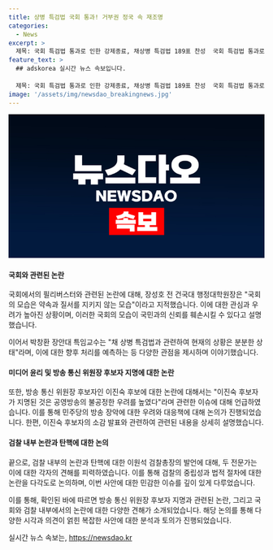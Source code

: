 ```yaml
---
title: 상병 특검법 국회 통과! 거부권 정국 속 재조명
categories:
  - News
excerpt: >
  제목: 국회 특검법 통과로 인한 강제종료, 채상병 특검법 189표 찬성  국회 특검법 통과로 인한 강제종료, 채상병 특검법 189표 찬성으로 화력전泣 국회 특검법 통과를 둘러싼 과정에서 발생한 격돌과 신속한 개원식 연기 등 정치적 논란에 대한 전문가들의 소감 및 논란을 요약해 였고, 미묘한 관점을 대조적으로 펼치면서 유권자들에게 민감하게 다가가는 청취욕을 자극하는 방향을 짚어 봅니다.
feature_text: >
  ## adskorea 실시간 뉴스 속보입니다.

  제목: 국회 특검법 통과로 인한 강제종료, 채상병 특검법 189표 찬성  국회 특검법 통과로 인한 강제종료, 채상병 특검법 189표 찬성으로 화력전泣 국회 특검법 통과를 둘러싼 과정에서 발생한 격돌과 신속한 개원식 연기 등 정치적 논란에 대한 전문가들의 소감 및 논란을 요약해 였고, 미묘한 관점을 대조적으로 펼치면서 유권자들에게 민감하게 다가가는 청취욕을 자극하는 방향을 짚어 봅니다.
image: '/assets/img/newsdao_breakingnews.jpg'
---
```


<p><img src="/assets/img/newsdao_breakingnews.jpg" alt="adskorea 속보" /></p>

<h4>국회와 관련된 논란</h4>

<p>국회에서의 필리버스터와 관련된 논란에 대해, 장성호 전 건국대 행정대학원장은 "국회의 모습은 약속과 질서를 지키지 않는 모습"이라고 지적했습니다. 이에 대한 관심과 우려가 높아진 상황이며, 이러한 국회의 모습이 국민과의 신뢰를 훼손시킬 수 있다고 설명했습니다.</p>

<p>이어서 박창환 장안대 특임교수는 "채 상병 특검법과 관련하여 현재의 상황은 분분한 상태"라며, 이에 대한 향후 처리를 예측하는 등 다양한 관점을 제시하며 이야기했습니다.</p>

<h4>미디어 윤리 및 방송 통신 위원장 후보자 지명에 대한 논란</h4>

<p>또한, 방송 통신 위원장 후보자인 이진숙 후보에 대한 논란에 대해서는 "이진숙 후보자가 지명된 것은 공영방송의 불공정한 우려를 높였다"라며 관련한 이슈에 대해 언급하였습니다. 이를 통해 민주당의 방송 장악에 대한 우려와 대응책에 대해 논의가 진행되었습니다. 한편, 이진숙 후보자의 소감 발표와 관련하여 관련된 내용을 상세히 설명했습니다.</p>

<h4>검찰 내부 논란과 탄핵에 대한 논의</h4>

<p>끝으로, 검찰 내부의 논란과 탄핵에 대한 이원석 검찰총장의 발언에 대해, 두 전문가는 이에 대한 각자의 견해를 피력하였습니다. 이를 통해 검찰의 중립성과 법적 절차에 대한 논란을 다각도로 논의하며, 이번 사안에 대한 민감한 이슈를 깊이 있게 다루었습니다.</p>

<p>이를 통해, 확인된 바에 따르면 방송 통신 위원장 후보자 지명과 관련된 논란, 그리고 국회와 검찰 내부에서의 논란에 대한 다양한 견해가 소개되었습니다. 해당 논의를 통해 다양한 시각과 의견이 얽힌 복잡한 사안에 대한 분석과 토의가 진행되었습니다.</p>
실시간 뉴스 속보는, <a href="https://newsdao.kr" rel="dofollow">https://newsdao.kr</a>


